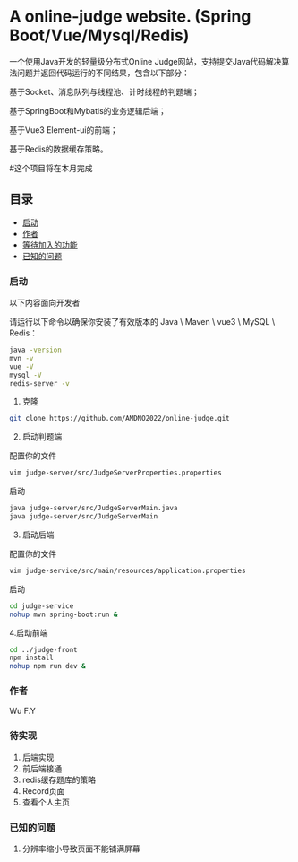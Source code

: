 # A online-judge website. (Spring Boot/Vue/Mysql/Redis)

一个使用Java开发的轻量级分布式Online Judge网站，支持提交Java代码解决算法问题并返回代码运行的不同结果，包含以下部分：

基于Socket、消息队列与线程池、计时线程的判题端；

基于SpringBoot和Mybatis的业务逻辑后端；

基于Vue3 Element-ui的前端；

基于Redis的数据缓存策略。
 
#这个项目将在本月完成
 
## 目录

- [启动](#启动)
- [作者](#作者)
- [等待加入的功能](#待实现)
- [已知的问题](#已知的问题)

### 启动

以下内容面向开发者

请运行以下命令以确保你安装了有效版本的 Java \ Maven \ vue3 \ MySQL \ Redis：

```sh
java -version
mvn -v
vue -V
mysql -V
redis-server -v
```

1. 克隆

```sh
git clone https://github.com/AMDNO2022/online-judge.git
```

2. 启动判题端

配置你的文件
```sh
vim judge-server/src/JudgeServerProperties.properties
```
启动
```sh
java judge-server/src/JudgeServerMain.java
java judge-server/src/JudgeServerMain
```

3. 启动后端 

配置你的文件
```sh
vim judge-service/src/main/resources/application.properties
```
启动
```sh
cd judge-service
nohup mvn spring-boot:run &
```

4.启动前端
```sh
cd ../judge-front
npm install
nohup npm run dev &
```

### 作者

Wu F.Y

### 待实现
1. 后端实现
2. 前后端接通
3. redis缓存题库的策略
4. Record页面
5. 查看个人主页

### 已知的问题
1. 分辨率缩小导致页面不能铺满屏幕


